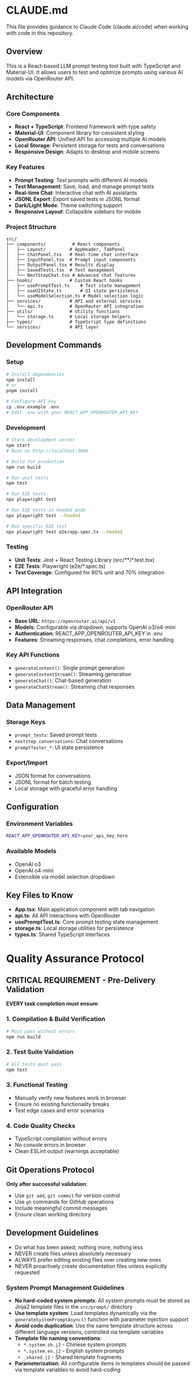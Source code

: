 # CLAUDE.md

This file provides guidance to Claude Code (claude.ai/code) when working with code in this repository.

## Overview

This is a React-based LLM prompt testing tool built with TypeScript and Material-UI. It allows users to test and optimize prompts using various AI models via OpenRouter API.

## Architecture

### Core Components
- **React + TypeScript**: Frontend framework with type safety
- **Material-UI**: Component library for consistent styling
- **OpenRouter API**: Unified API for accessing multiple AI models
- **Local Storage**: Persistent storage for tests and conversations
- **Responsive Design**: Adapts to desktop and mobile screens

### Key Features
- **Prompt Testing**: Test prompts with different AI models
- **Test Management**: Save, load, and manage prompt tests
- **Real-time Chat**: Interactive chat with AI assistants
- **JSONL Export**: Export saved tests in JSONL format
- **Dark/Light Mode**: Theme switching support
- **Responsive Layout**: Collapsible sidebars for mobile

### Project Structure
```
src/
├── components/          # React components
│   ├── Layout/         # AppHeader, TabPanel
│   ├── ChatPanel.tsx   # Real-time chat interface
│   ├── InputPanel.tsx  # Prompt input components
│   ├── OutputPanel.tsx # Results display
│   ├── SavedTests.tsx  # Test management
│   └── NextStepChat.tsx # Advanced chat features
├── hooks/              # Custom React hooks
│   ├── usePromptTest.ts    # Test state management
│   ├── useUIState.ts       # UI state persistence
│   └── useModelSelection.ts # Model selection logic
├── services/           # API and external services
│   └── api.ts          # OpenRouter API integration
├── utils/              # Utility functions
│   └── storage.ts      # Local storage helpers
├── types/              # TypeScript type definitions
└── services/           # API layer
```

## Development Commands

### Setup
```bash
# Install dependencies
npm install
# or
pnpm install

# Configure API key
cp .env.example .env
# Edit .env with your REACT_APP_OPENROUTER_API_KEY
```

### Development
```bash
# Start development server
npm start
# Runs on http://localhost:3000

# Build for production
npm run build

# Run unit tests
npm test

# Run E2E tests
npx playwright test

# Run E2E tests in headed mode
npx playwright test --headed

# Run specific E2E test
npx playwright test e2e/app.spec.ts --headed
```

### Testing
- **Unit Tests**: Jest + React Testing Library (src/**/*.test.tsx)
- **E2E Tests**: Playwright (e2e/*.spec.ts)
- **Test Coverage**: Configured for 80% unit and 70% integration

## API Integration

### OpenRouter API
- **Base URL**: `https://openrouter.ai/api/v1`
- **Models**: Configurable via dropdown, supports OpenAI o3/o4-mini
- **Authentication**: REACT_APP_OPENROUTER_API_KEY in .env
- **Features**: Streaming responses, chat completions, error handling

### Key API Functions
- `generateContent()`: Single prompt generation
- `generateContentStream()`: Streaming generation
- `generateChat()`: Chat-based generation
- `generateChatStream()`: Streaming chat responses

## Data Management

### Storage Keys
- `prompt_tests`: Saved prompt tests
- `nextstep_conversations`: Chat conversations
- `promptTester_*`: UI state persistence

### Export/Import
- JSON format for conversations
- JSONL format for batch testing
- Local storage with graceful error handling

## Configuration

### Environment Variables
```bash
REACT_APP_OPENROUTER_API_KEY=your_api_key_here
```

### Available Models
- OpenAI o3
- OpenAI o4-mini
- Extensible via model selection dropdown

## Key Files to Know
- **App.tsx**: Main application component with tab navigation
- **api.ts**: All API interactions with OpenRouter
- **usePromptTest.ts**: Core prompt testing state management
- **storage.ts**: Local storage utilities for persistence
- **types.ts**: Shared TypeScript interfaces

# Quality Assurance Protocol

## CRITICAL REQUIREMENT - Pre-Delivery Validation
**EVERY task completion must ensure**:

### 1. Compilation & Build Verification
```bash
# Must pass without errors
npm run build
```

### 2. Test Suite Validation  
```bash
# All tests must pass
npm test
```

### 3. Functional Testing
- Manually verify new features work in browser
- Ensure no existing functionality breaks
- Test edge cases and error scenarios

### 4. Code Quality Checks
- TypeScript compilation without errors
- No console errors in browser
- Clean ESLint output (warnings acceptable)

## Git Operations Protocol
**Only after successful validation**:
- Use `git add`, `git commit` for version control
- Use `gh` commands for GitHub operations
- Include meaningful commit messages
- Ensure clean working directory

## Development Guidelines
- Do what has been asked; nothing more, nothing less
- NEVER create files unless absolutely necessary
- ALWAYS prefer editing existing files over creating new ones
- NEVER proactively create documentation files unless explicitly requested

### System Prompt Management Guidelines
- **No hard-coded system prompts**: All system prompts must be stored as Jinja2 template files in the `src/prompt/` directory
- **Use template system**: Load templates dynamically via the `generateSystemPromptAsync()` function with parameter injection support
- **Avoid code duplication**: Use the same template structure across different language versions, controlled via template variables
- **Template file naming conventions**:
  - `*.system.zh.j2` - Chinese system prompts
  - `*.system.en.j2` - English system prompts  
  - `_shared.j2` - Shared template fragments
- **Parameterization**: All configurable items in templates should be passed via template variables to avoid hard-coding